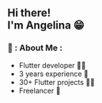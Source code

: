 <h2> Hi there! <br>I'm Angelina 😁 </h2>

### 💪 : About Me :
- Flutter developer 👩‍💻
- 3 years experience 🥉
- 30+ Flutter projects 🧗‍♀️
- Freelancer 🍏

